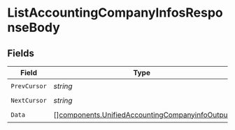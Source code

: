 # ListAccountingCompanyInfosResponseBody


## Fields

| Field                                                                                                            | Type                                                                                                             | Required                                                                                                         | Description                                                                                                      |
| ---------------------------------------------------------------------------------------------------------------- | ---------------------------------------------------------------------------------------------------------------- | ---------------------------------------------------------------------------------------------------------------- | ---------------------------------------------------------------------------------------------------------------- |
| `PrevCursor`                                                                                                     | *string*                                                                                                         | :heavy_check_mark:                                                                                               | N/A                                                                                                              |
| `NextCursor`                                                                                                     | *string*                                                                                                         | :heavy_check_mark:                                                                                               | N/A                                                                                                              |
| `Data`                                                                                                           | [][components.UnifiedAccountingCompanyinfoOutput](../../models/components/unifiedaccountingcompanyinfooutput.md) | :heavy_check_mark:                                                                                               | N/A                                                                                                              |